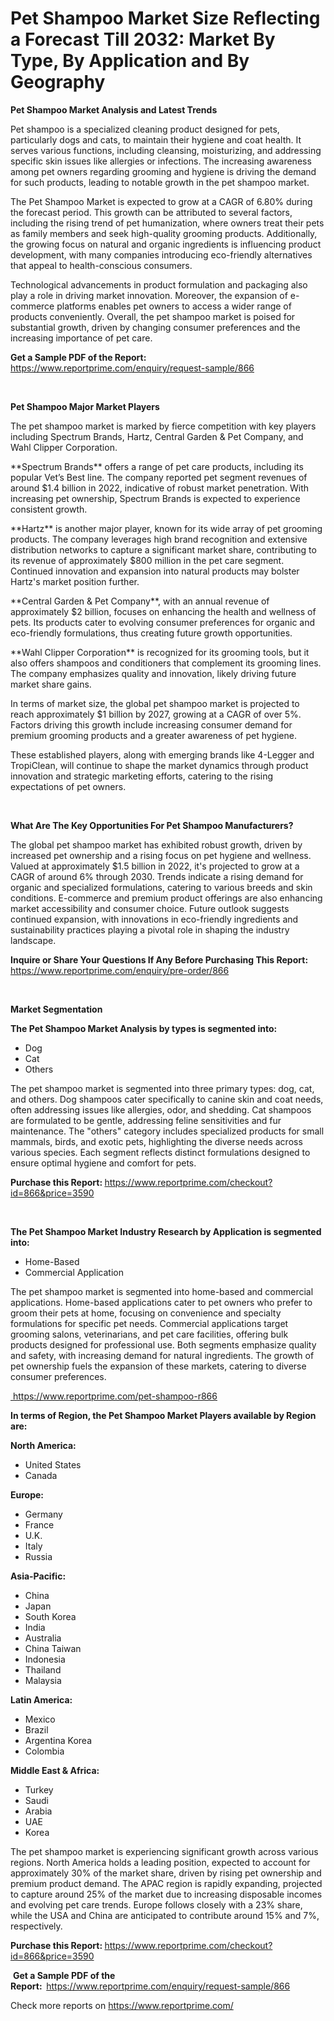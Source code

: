 <p><h1>Pet Shampoo Market Size Reflecting a Forecast Till 2032: Market By Type, By Application and By Geography</h1></p><p><strong>Pet Shampoo Market Analysis and Latest Trends</strong></p>
<p><p>Pet shampoo is a specialized cleaning product designed for pets, particularly dogs and cats, to maintain their hygiene and coat health. It serves various functions, including cleansing, moisturizing, and addressing specific skin issues like allergies or infections. The increasing awareness among pet owners regarding grooming and hygiene is driving the demand for such products, leading to notable growth in the pet shampoo market.</p><p>The Pet Shampoo Market is expected to grow at a CAGR of 6.80% during the forecast period. This growth can be attributed to several factors, including the rising trend of pet humanization, where owners treat their pets as family members and seek high-quality grooming products. Additionally, the growing focus on natural and organic ingredients is influencing product development, with many companies introducing eco-friendly alternatives that appeal to health-conscious consumers.</p><p>Technological advancements in product formulation and packaging also play a role in driving market innovation. Moreover, the expansion of e-commerce platforms enables pet owners to access a wider range of products conveniently. Overall, the pet shampoo market is poised for substantial growth, driven by changing consumer preferences and the increasing importance of pet care.</p></p>
<p><strong>Get a Sample PDF of the Report:&nbsp;</strong> <a href="https://www.reportprime.com/enquiry/request-sample/866?utm_campaign=2102&utm_medium=2&utm_source=Github&utm_content=ia&utm_term=18032025&utm_id=pet-shampoo">https://www.reportprime.com/enquiry/request-sample/866</a></p>
<p>&nbsp;</p>
<p><strong>Pet Shampoo Major Market Players</strong></p>
<p><p>The pet shampoo market is marked by fierce competition with key players including Spectrum Brands, Hartz, Central Garden & Pet Company, and Wahl Clipper Corporation. </p><p>**Spectrum Brands** offers a range of pet care products, including its popular Vet’s Best line. The company reported pet segment revenues of around $1.4 billion in 2022, indicative of robust market penetration. With increasing pet ownership, Spectrum Brands is expected to experience consistent growth.</p><p>**Hartz** is another major player, known for its wide array of pet grooming products. The company leverages high brand recognition and extensive distribution networks to capture a significant market share, contributing to its revenue of approximately $800 million in the pet care segment. Continued innovation and expansion into natural products may bolster Hartz's market position further.</p><p>**Central Garden & Pet Company**, with an annual revenue of approximately $2 billion, focuses on enhancing the health and wellness of pets. Its products cater to evolving consumer preferences for organic and eco-friendly formulations, thus creating future growth opportunities.</p><p>**Wahl Clipper Corporation** is recognized for its grooming tools, but it also offers shampoos and conditioners that complement its grooming lines. The company emphasizes quality and innovation, likely driving future market share gains.</p><p>In terms of market size, the global pet shampoo market is projected to reach approximately $1 billion by 2027, growing at a CAGR of over 5%. Factors driving this growth include increasing consumer demand for premium grooming products and a greater awareness of pet hygiene.</p><p>These established players, along with emerging brands like 4-Legger and TropiClean, will continue to shape the market dynamics through product innovation and strategic marketing efforts, catering to the rising expectations of pet owners.</p></p>
<p>&nbsp;</p>
<p><strong>What Are The Key Opportunities For Pet Shampoo Manufacturers?</strong></p>
<p><p>The global pet shampoo market has exhibited robust growth, driven by increased pet ownership and a rising focus on pet hygiene and wellness. Valued at approximately $1.5 billion in 2022, it's projected to grow at a CAGR of around 6% through 2030. Trends indicate a rising demand for organic and specialized formulations, catering to various breeds and skin conditions. E-commerce and premium product offerings are also enhancing market accessibility and consumer choice. Future outlook suggests continued expansion, with innovations in eco-friendly ingredients and sustainability practices playing a pivotal role in shaping the industry landscape.</p></p>
<p><strong>Inquire or Share Your Questions If Any Before Purchasing This Report:</strong> <a href="https://www.reportprime.com/enquiry/pre-order/866?utm_campaign=2102&utm_medium=2&utm_source=Github&utm_content=ia&utm_term=18032025&utm_id=pet-shampoo">https://www.reportprime.com/enquiry/pre-order/866</a></p>
<p>&nbsp;</p>
<p><strong>Market Segmentation</strong></p>
<p><strong>The Pet Shampoo Market Analysis by types is segmented into:</strong></p>
<p><ul><li>Dog</li><li>Cat</li><li>Others</li></ul></p>
<p><p>The pet shampoo market is segmented into three primary types: dog, cat, and others. Dog shampoos cater specifically to canine skin and coat needs, often addressing issues like allergies, odor, and shedding. Cat shampoos are formulated to be gentle, addressing feline sensitivities and fur maintenance. The "others" category includes specialized products for small mammals, birds, and exotic pets, highlighting the diverse needs across various species. Each segment reflects distinct formulations designed to ensure optimal hygiene and comfort for pets.</p></p>
<p><strong>Purchase this Report:&nbsp;</strong><a href="https://www.reportprime.com/checkout?id=866&price=3590&utm_campaign=2102&utm_medium=2&utm_source=Github&utm_content=ia&utm_term=18032025&utm_id=pet-shampoo">https://www.reportprime.com/checkout?id=866&price=3590</a></p>
<p>&nbsp;</p>
<p><strong>The Pet Shampoo Market Industry Research by Application is segmented into:</strong></p>
<p><ul><li>Home-Based</li><li>Commercial Application</li></ul></p>
<p><p>The pet shampoo market is segmented into home-based and commercial applications. Home-based applications cater to pet owners who prefer to groom their pets at home, focusing on convenience and specialty formulations for specific pet needs. Commercial applications target grooming salons, veterinarians, and pet care facilities, offering bulk products designed for professional use. Both segments emphasize quality and safety, with increasing demand for natural ingredients. The growth of pet ownership fuels the expansion of these markets, catering to diverse consumer preferences. </p></p>
<p><a href="https://www.reportprime.com/pet-shampoo-r866?utm_campaign=2102&utm_medium=2&utm_source=Github&utm_content=ia&utm_term=18032025&utm_id=pet-shampoo">&nbsp;https://www.reportprime.com/pet-shampoo-r866</a></p>
<p><strong>In terms of Region, the Pet Shampoo Market Players available by Region are:</strong></p>
<p>
    <p> <strong> North America: </strong>
        <ul>
            <li>United States</li>
            <li>Canada</li>
        </ul>
        </p> 
    <p> <strong> Europe: </strong>
        <ul>
            <li>Germany</li>
            <li>France</li>
            <li>U.K.</li>
            <li>Italy</li>
            <li>Russia</li>
        </ul>
        </p> 
    <p> <strong> Asia-Pacific: </strong>
        <ul>
            <li>China</li>
            <li>Japan</li>
            <li>South Korea</li>
            <li>India</li>
            <li>Australia</li>
            <li>China Taiwan</li>
            <li>Indonesia</li>
            <li>Thailand</li>
            <li>Malaysia</li>
        </ul>
        </p> 
    <p> <strong> Latin America: </strong>
        <ul>
            <li>Mexico</li>
            <li>Brazil</li>
            <li>Argentina Korea</li>
            <li>Colombia</li>
        </ul>
        </p> 
    <p> <strong> Middle East & Africa: </strong>
        <ul>
            <li>Turkey</li>
            <li>Saudi</li>
            <li>Arabia</li>
            <li>UAE</li>
            <li>Korea</li>
        </ul>
    </p>
    </p>
<p><p>The pet shampoo market is experiencing significant growth across various regions. North America holds a leading position, expected to account for approximately 30% of the market share, driven by rising pet ownership and premium product demand. The APAC region is rapidly expanding, projected to capture around 25% of the market due to increasing disposable incomes and evolving pet care trends. Europe follows closely with a 23% share, while the USA and China are anticipated to contribute around 15% and 7%, respectively.</p></p>
<p><strong>Purchase this Report: </strong><a href="https://www.reportprime.com/checkout?id=866&price=3590&utm_campaign=2102&utm_medium=2&utm_source=Github&utm_content=ia&utm_term=18032025&utm_id=pet-shampoo">https://www.reportprime.com/checkout?id=866&price=3590</a></p>
<p>&nbsp;<strong>Get a Sample PDF of the Report:&nbsp;&nbsp;</strong><a href="https://www.reportprime.com/enquiry/request-sample/866?utm_campaign=2102&utm_medium=2&utm_source=Github&utm_content=ia&utm_term=18032025&utm_id=pet-shampoo">https://www.reportprime.com/enquiry/request-sample/866</a></p>
<p><strong></strong></p>
<p>Check more reports on <a href="https://www.reportprime.com/?utm_campaign=2102&utm_medium=2&utm_source=Github&utm_content=ia&utm_term=18032025&utm_id=pet-shampoo">https://www.reportprime.com/</a></p>
